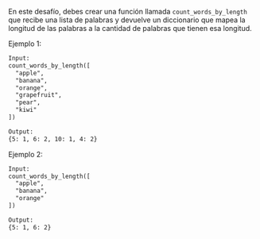 En este desafío, debes crear una función llamada `count_words_by_length` que recibe una lista de palabras y devuelve un diccionario que mapea la longitud de las palabras a la cantidad de palabras que tienen esa longitud.

Ejemplo 1:

```txt
Input:
count_words_by_length([
  "apple",
  "banana",
  "orange",
  "grapefruit",
  "pear",
  "kiwi"
])

Output:
{5: 1, 6: 2, 10: 1, 4: 2}

```

Ejemplo 2:

```txt
Input:
count_words_by_length([
  "apple",
  "banana",
  "orange"
])

Output:
{5: 1, 6: 2}

```
